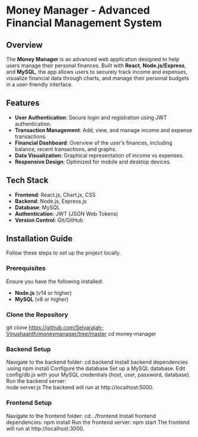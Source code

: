 # Money Manager - Advanced Financial Management System

## Overview

The **Money Manager** is an advanced web application designed to help users manage their personal finances. Built with **React**, **Node.js/Express**, and **MySQL**, the app allows users to securely track income and expenses, visualize financial data through charts, and manage their personal budgets in a user-friendly interface.

## Features

- **User Authentication**: Secure login and registration using JWT authentication.
- **Transaction Management**: Add, view, and manage income and expense transactions.
- **Financial Dashboard**: Overview of the user’s finances, including balance, recent transactions, and graphs.
- **Data Visualization**: Graphical representation of income vs expenses.
- **Responsive Design**: Optimized for mobile and desktop devices.

## Tech Stack

- **Frontend**: React.js, Chart.js, CSS
- **Backend**: Node.js, Express.js
- **Database**: MySQL
- **Authentication**: JWT (JSON Web Tokens)
- **Version Control**: Git/GitHub

## Installation Guide

Follow these steps to set up the project locally.

### Prerequisites

Ensure you have the following installed:

- **Node.js** (v14 or higher)
- **MySQL** (v8 or higher)


  
### Clone the Repository
  git clone https://github.com/Selvarajah-Vinushaanth/moneymanager/tree/master
  cd money-manager

### Backend Setup
  Navigate to the backend folder:
  cd backend
  Install backend dependencies :using npm install
  Configure the database
  Set up a MySQL database.
  Edit config/db.js with your MySQL credentials (host, user, password, database).
  Run the backend server:  
  node server.js
  The backend will run at http://localhost:5000.

### Frontend Setup
  Navigate to the frontend folder:
  cd ../frontend
  Install frontend dependencies:
  npm install
  Run the frontend server:
  npm start
  The frontend will run at http://localhost:3000.

